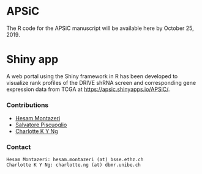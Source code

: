 # APSiC
The R code for the APSiC manuscript will be available here by October 25, 2019.


# Shiny app
A web portal using the Shiny framework in R has been developed to visualize rank profiles of the DRIVE shRNA screen and corresponding gene expression data from TCGA at https://apsic.shinyapps.io/APSiC/. 

### Contributions
- [Hesam Montazeri](http://lcbb.ut.ac.ir/)
- [Salvatore Piscuoglio](http://oncogenomicslab.org/lab-members/)
- [Charlotte K Y Ng](http://oncogenomicslab.org/lab-members/)

### Contact
```
Hesam Montazeri: hesam.montazeri (at) bsse.ethz.ch
Charlotte K Y Ng: charlotte.ng (at) dbmr.unibe.ch
```
